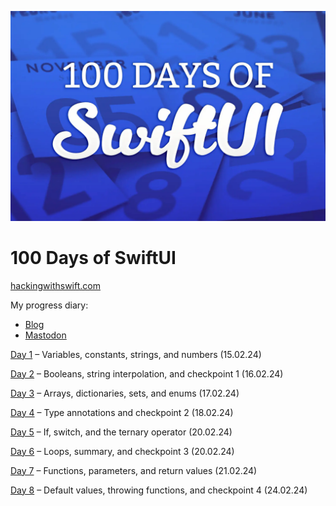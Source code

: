 ![logo](./images/logo.webp)
# 100 Days of SwiftUI
[hackingwithswift.com](https://www.hackingwithswift.com/100/swiftui)

My progress diary:
- [Blog](https://www.create-react-app.com/posts/2024-02-15-100-days-of-swiftui/)
- [Mastodon](https://notacult.social/@villivald)

[Day 1](./Day1) – Variables, constants, strings, and numbers (15.02.24)

[Day 2](./Day2) – Booleans, string interpolation, and checkpoint 1 (16.02.24)

[Day 3](./Day3) – Arrays, dictionaries, sets, and enums (17.02.24)

[Day 4](./Day4) – Type annotations and checkpoint 2 (18.02.24)

[Day 5](./Day5) – If, switch, and the ternary operator (20.02.24)

[Day 6](./Day6) – Loops, summary, and checkpoint 3 (20.02.24)

[Day 7](./Day7) – Functions, parameters, and return values (21.02.24)

[Day 8](./Day7) – Default values, throwing functions, and checkpoint 4 (24.02.24)
